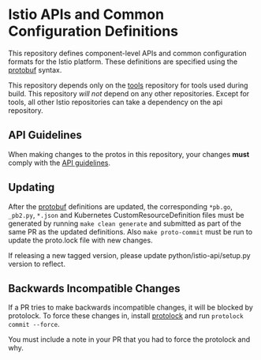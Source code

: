 # Istio APIs and Common Configuration Definitions

This repository defines component-level APIs and common configuration formats for the Istio
platform. These definitions are specified using the [protobuf](https://github.com/google/protobuf)
syntax.

This repository depends only on the [tools](https://github.com/istio/tools) repository for tools used during build. This repository *will not* depend on any
other repositories. Except for tools, all other Istio repositories can take a dependency on the api repository. 

## API Guidelines

When making changes to the protos in this repository, your changes **must** comply with the [API guidelines](./GUIDELINES.md).

## Updating

After the [protobuf](https://github.com/google/protobuf) definitions
are updated, the corresponding `*pb.go`, `_pb2.py`, `*.json` and 
Kubernetes CustomResourceDefinition files must be generated by 
running `make clean generate` and submitted as part of the same PR 
as the updated definitions. Also `make proto-commit` must be run to 
update the proto.lock file with new changes.

If releasing a new tagged version, please update python/istio-api/setup.py version to reflect.

## Backwards Incompatible Changes

If a PR tries to make backwards incompatible changes, it will be
blocked by protolock. To force these changes in, install
[protolock](https://github.com/nilslice/protolock) and run
`protolock commit --force`.

You must include a note in your PR that you had to force the
protolock and why.
